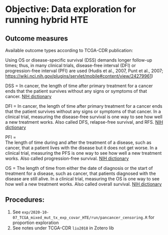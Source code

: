 # Objective: Data exploration for running hybrid HTE

## Outcome measures

Available outcome types according to TCGA-CDR publication:

Using OS or disease-specific survival (DSS) demands longer follow-up times; thus, in many clinical trials, disease-free interval (DFI) or progression-free interval (PFI) are used (Hudis et al., 2007, Punt et al., 2007; https://wiki.nci.nih.gov/plugins/servlet/mobile#content/view/24279961)

DSS = 
In cancer, the length of time after primary treatment for a cancer ends that the patient survives without any signs or symptoms of that cancer. [NIH dictionary](https://www.cancer.gov/publications/dictionaries/cancer-terms/def/disease-free-survival)

DFI = 
In cancer, the length of time after primary treatment for a cancer ends that the patient survives without any signs or symptoms of that cancer. In a clinical trial, measuring the disease-free survival is one way to see how well a new treatment works. Also called DFS, relapse-free survival, and RFS. [NIH dictionary](https://www.cancer.gov/publications/dictionaries/cancer-terms/def/disease-free-survival)


PFI =  
The length of time during and after the treatment of a disease, such as cancer, that a patient lives with the disease but it does not get worse. In a clinical trial, measuring the PFS is one way to see how well a new treatment works. Also called progression-free survival. [NIH dictionary](https://www.cancer.gov/publications/dictionaries/cancer-terms/def/pfs)

OS = 
The length of time from either the date of diagnosis or the start of treatment for a disease, such as cancer, that patients diagnosed with the disease are still alive. In a clinical trial, measuring the OS is one way to see how well a new treatment works. Also called overall survival. [NIH dictionary](https://www.cancer.gov/publications/dictionaries/cancer-terms/expand/O)

## Procedures:
1. See `exp/2020-10-07_TCGA_mixed_mut_tx_exp_covar_HTE/run/pancancer_censoring.R` for proportion exploration
2. See notes under TCGA-CDR `liu2018` in Zotero lib